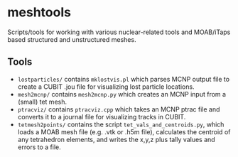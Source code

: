 meshtools
=========

Scripts/tools for working with various nuclear-related tools and MOAB/iTaps based structured and unstructured meshes.

Tools
-----

- `lostparticles/` contains `mklostvis.pl` which parses MCNP output file to create a CUBIT .jou file for visualizing lost particle locations.
- `mesh2mcnp/` contains `mesh2mcnp.py` which creates an MCNP input from a (small) tet mesh.
- `ptracviz/` contains `ptracviz.cpp` which takes an MCNP ptrac file and converts it to a journal file for visualizing tracks in CUBIT.
- `tetmesh2points/` contains the script `tet_vals_and_centroids.py`, which loads a MOAB mesh file (e.g. .vtk or .h5m file), calculates the centroid of any tetrahedron elements, and writes the x,y,z plus tally values and errors to a file.
